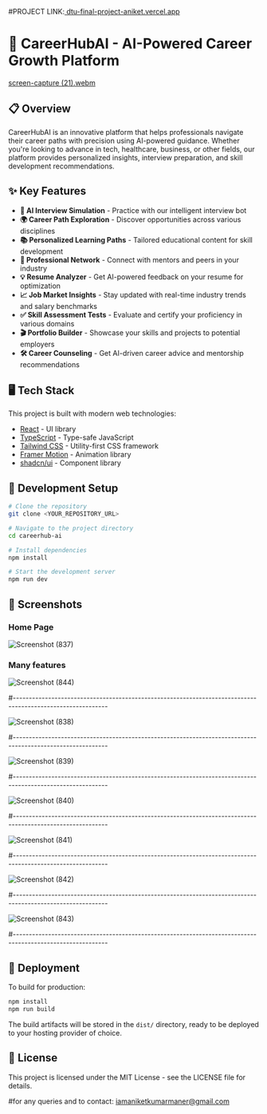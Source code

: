 #PROJECT LINK:[ dtu-final-project-aniket.vercel.app](https://dtu-final-project-aniket.vercel.app/)

# 🚀 CareerHubAI - AI-Powered Career Growth Platform
[screen-capture (21).webm](https://github.com/user-attachments/assets/06f86f75-24bb-4858-81c3-dcf6a1adfa1e)

## 📋 Overview

CareerHubAI is an innovative platform that helps professionals navigate their career paths with precision using AI-powered guidance. Whether you're looking to advance in tech, healthcare, business, or other fields, our platform provides personalized insights, interview preparation, and skill development recommendations.

## ✨ Key Features

- **🤖 AI Interview Simulation** - Practice with our intelligent interview bot
- **🌍 Career Path Exploration** - Discover opportunities across various disciplines
- **📚 Personalized Learning Paths** - Tailored educational content for skill development
- **👥 Professional Network** - Connect with mentors and peers in your industry
- **💡 Resume Analyzer** - Get AI-powered feedback on your resume for optimization
- **📈 Job Market Insights** - Stay updated with real-time industry trends and salary benchmarks
- **✅ Skill Assessment Tests** - Evaluate and certify your proficiency in various domains
- **🎬 Portfolio Builder** - Showcase your skills and projects to potential employers
- **🛠 Career Counseling** - Get AI-driven career advice and mentorship recommendations

## 🖥️ Tech Stack

This project is built with modern web technologies:

- [React](https://reactjs.org/) - UI library
- [TypeScript](https://www.typescriptlang.org/) - Type-safe JavaScript
- [Tailwind CSS](https://tailwindcss.com/) - Utility-first CSS framework
- [Framer Motion](https://www.framer.com/motion/) - Animation library
- [shadcn/ui](https://ui.shadcn.com/) - Component library

## 🔧 Development Setup

```sh
# Clone the repository
git clone <YOUR_REPOSITORY_URL>

# Navigate to the project directory
cd careerhub-ai

# Install dependencies
npm install

# Start the development server
npm run dev
```

## 📱 Screenshots

### Home Page
![Screenshot (837)](https://github.com/user-attachments/assets/1d4719de-6d01-420a-9c78-e5308c025cc2)

### Many features

![Screenshot (844)](https://github.com/user-attachments/assets/4c287fb3-160d-473f-8941-971561a5eff2)

#-----------------------------------------------------------------------------------------------------------


![Screenshot (838)](https://github.com/user-attachments/assets/f77070b6-62b8-45e8-afe2-5b3e6bf272ff)

#-----------------------------------------------------------------------------------------------------------


![Screenshot (839)](https://github.com/user-attachments/assets/1a1fbd22-46e7-4e2a-90d6-b44b08168508)

#-----------------------------------------------------------------------------------------------------------


![Screenshot (840)](https://github.com/user-attachments/assets/1d094514-f0af-4fb0-bc57-63c1e1130379)

#-----------------------------------------------------------------------------------------------------------


![Screenshot (841)](https://github.com/user-attachments/assets/a4eea83d-98b8-478f-a6ae-0f35cf746aae)

#-----------------------------------------------------------------------------------------------------------


![Screenshot (842)](https://github.com/user-attachments/assets/b0c24b69-6cd4-4b4c-b822-c8f3d19a54eb)


#-----------------------------------------------------------------------------------------------------------


![Screenshot (843)](https://github.com/user-attachments/assets/509d4ab8-9b6e-42d2-95f3-7ef4bed19504)

#-----------------------------------------------------------------------------------------------------------



## 🚀 Deployment

To build for production:

```sh
npm install
npm run build
```

The build artifacts will be stored in the `dist/` directory, ready to be deployed to your hosting provider of choice.

## 📄 License

This project is licensed under the MIT License - see the LICENSE file for details.

#for any queries and to contact: iamaniketkumarmaner@gmail.com

